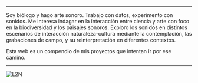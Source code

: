 
***

Soy biólogo y hago arte sonoro. Trabajo con datos, experimento con sonidos. Me interesa indagar en la interacción entre ciencia y arte con foco en la biodiversidad y los paisajes sonoros. Exploro los sonidos en distintos escenarios de interacción naturaleza-cultura mediante la contemplación, las grabaciones de campo, y su reinterpretación en diferentes contextos.

Esta web es un compendio de mis proyectos que intentan ir por ese camino. 

***

![L2N](https://pepiamodeo.github.io/img/L2N_portada_fl.jpg)
